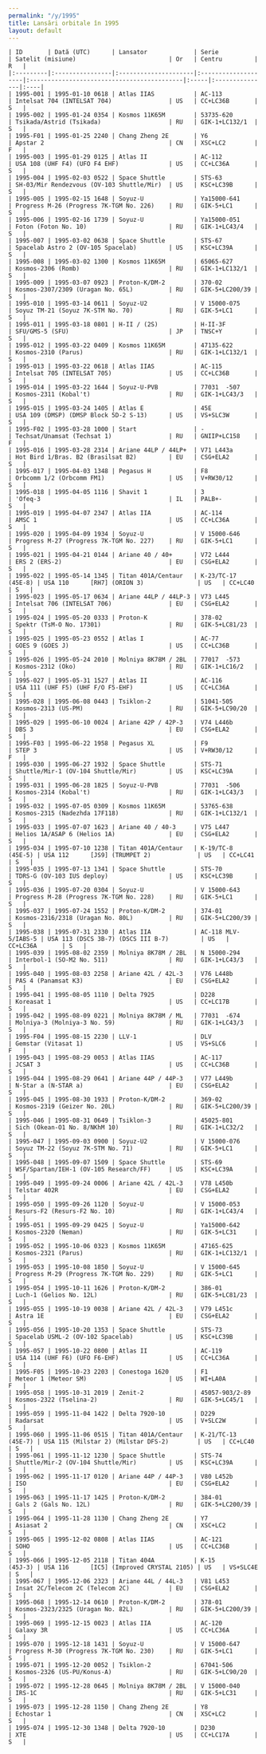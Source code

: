 ```yaml
---
permalink: "/y/1995"
title: Lansări orbitale în 1995
layout: default
---
```


    | ID       | Dată (UTC)      | Lansator             | Serie               | Satelit (misiune)                          | Or   | Centru         | R   |
    |:---------|:----------------|:---------------------|:--------------------|:-------------------------------------------|:-----|:---------------|:----|
    | 1995-001 | 1995-01-10 0618 | Atlas IIAS           | AC-113              | Intelsat 704 (INTELSAT 704)                | US   | CC+LC36B       | S   |
    | 1995-002 | 1995-01-24 0354 | Kosmos 11K65M        | 53735-620           | Tsikada/Astrid (Tsikada)                   | RU   | GIK-1+LC132/1  | S   |
    | 1995-F01 | 1995-01-25 2240 | Chang Zheng 2E       | Y6                  | Apstar 2                                   | CN   | XSC+LC2        | F   |
    | 1995-003 | 1995-01-29 0125 | Atlas II             | AC-112              | USA 108 (UHF F4) (UFO F4 EHF)              | US   | CC+LC36A       | S   |
    | 1995-004 | 1995-02-03 0522 | Space Shuttle        | STS-63              | SH-03/Mir Rendezvous (OV-103 Shuttle/Mir)  | US   | KSC+LC39B      | S   |
    | 1995-005 | 1995-02-15 1648 | Soyuz-U              | Ya15000-641         | Progress M-26 (Progress 7K-TGM No. 226)    | RU   | GIK-5+LC1      | S   |
    | 1995-006 | 1995-02-16 1739 | Soyuz-U              | Ya15000-051         | Foton (Foton No. 10)                       | RU   | GIK-1+LC43/4   | S   |
    | 1995-007 | 1995-03-02 0638 | Space Shuttle        | STS-67              | Spacelab Astro 2 (OV-105 Spacelab)         | US   | KSC+LC39A      | S   |
    | 1995-008 | 1995-03-02 1300 | Kosmos 11K65M        | 65065-627           | Kosmos-2306 (Romb)                         | RU   | GIK-1+LC132/1  | S   |
    | 1995-009 | 1995-03-07 0923 | Proton-K/DM-2        | 370-02              | Kosmos-2307/2309 (Uragan No. 65L)          | RU   | GIK-5+LC200/39 | S   |
    | 1995-010 | 1995-03-14 0611 | Soyuz-U2             | V 15000-075         | Soyuz TM-21 (Soyuz 7K-STM No. 70)          | RU   | GIK-5+LC1      | S   |
    | 1995-011 | 1995-03-18 0801 | H-II / (2S)          | H-II-3F             | SFU/GMS-5 (SFU)                            | JP   | TNSC+Y         | S   |
    | 1995-012 | 1995-03-22 0409 | Kosmos 11K65M        | 47135-622           | Kosmos-2310 (Parus)                        | RU   | GIK-1+LC132/1  | S   |
    | 1995-013 | 1995-03-22 0618 | Atlas IIAS           | AC-115              | Intelsat 705 (INTELSAT 705)                | US   | CC+LC36B       | S   |
    | 1995-014 | 1995-03-22 1644 | Soyuz-U-PVB          | 77031  -507         | Kosmos-2311 (Kobal't)                      | RU   | GIK-1+LC43/3   | S   |
    | 1995-015 | 1995-03-24 1405 | Atlas E              | 45E                 | USA 109 (DMSP) (DMSP Block 5D-2 S-13)      | US   | VS+SLC3W       | S   |
    | 1995-F02 | 1995-03-28 1000 | Start                | -                   | Techsat/Unamsat (Techsat 1)                | RU   | GNIIP+LC158    | F   |
    | 1995-016 | 1995-03-28 2314 | Ariane 44LP / 44LP+  | V71 L443a           | Hot Bird 1/Bras. B2 (Brasilsat B2)         | EU   | CSG+ELA2       | S   |
    | 1995-017 | 1995-04-03 1348 | Pegasus H            | F8                  | Orbcomm 1/2 (Orbcomm FM1)                  | US   | V+RW30/12      | S   |
    | 1995-018 | 1995-04-05 1116 | Shavit 1             | 3                   | 'Ofeq-3                                    | IL   | PALB+-         | S   |
    | 1995-019 | 1995-04-07 2347 | Atlas IIA            | AC-114              | AMSC 1                                     | US   | CC+LC36A       | S   |
    | 1995-020 | 1995-04-09 1934 | Soyuz-U              | V 15000-646         | Progress M-27 (Progress 7K-TGM No. 227)    | RU   | GIK-5+LC1      | S   |
    | 1995-021 | 1995-04-21 0144 | Ariane 40 / 40+      | V72 L444            | ERS 2 (ERS-2)                              | EU   | CSG+ELA2       | S   |
    | 1995-022 | 1995-05-14 1345 | Titan 401A/Centaur   | K-23/TC-17  (45E-8) | USA 110      [RH7] (ORION 3)               | US   | CC+LC40        | S   |
    | 1995-023 | 1995-05-17 0634 | Ariane 44LP / 44LP-3 | V73 L445            | Intelsat 706 (INTELSAT 706)                | EU   | CSG+ELA2       | S   |
    | 1995-024 | 1995-05-20 0333 | Proton-K             | 378-02              | Spektr (TsM-O No. 17301)                   | RU   | GIK-5+LC81/23  | S   |
    | 1995-025 | 1995-05-23 0552 | Atlas I              | AC-77               | GOES 9 (GOES J)                            | US   | CC+LC36B       | S   |
    | 1995-026 | 1995-05-24 2010 | Molniya 8K78M / 2BL  | 77017  -573         | Kosmos-2312 (Oko)                          | RU   | GIK-1+LC16/2   | S   |
    | 1995-027 | 1995-05-31 1527 | Atlas II             | AC-116              | USA 111 (UHF F5) (UHF F/O F5-EHF)          | US   | CC+LC36A       | S   |
    | 1995-028 | 1995-06-08 0443 | Tsiklon-2            | 51041-505           | Kosmos-2313 (US-PM)                        | RU   | GIK-5+LC90/20  | S   |
    | 1995-029 | 1995-06-10 0024 | Ariane 42P / 42P-3   | V74 L446b           | DBS 3                                      | EU   | CSG+ELA2       | S   |
    | 1995-F03 | 1995-06-22 1958 | Pegasus XL           | F9                  | STEP 3                                     | US   | V+RW30/12      | F   |
    | 1995-030 | 1995-06-27 1932 | Space Shuttle        | STS-71              | Shuttle/Mir-1 (OV-104 Shuttle/Mir)         | US   | KSC+LC39A      | S   |
    | 1995-031 | 1995-06-28 1825 | Soyuz-U-PVB          | 77031  -506         | Kosmos-2314 (Kobal't)                      | RU   | GIK-1+LC43/3   | S   |
    | 1995-032 | 1995-07-05 0309 | Kosmos 11K65M        | 53765-638           | Kosmos-2315 (Nadezhda 17F118)              | RU   | GIK-1+LC132/1  | S   |
    | 1995-033 | 1995-07-07 1623 | Ariane 40 / 40-3     | V75 L447            | Helios 1A/ASAP 6 (Helios 1A)               | EU   | CSG+ELA2       | S   |
    | 1995-034 | 1995-07-10 1238 | Titan 401A/Centaur   | K-19/TC-8   (45E-5) | USA 112      [JS9] (TRUMPET 2)             | US   | CC+LC41        | S   |
    | 1995-035 | 1995-07-13 1341 | Space Shuttle        | STS-70              | TDRS-G (OV-103 IUS deploy)                 | US   | KSC+LC39B      | S   |
    | 1995-036 | 1995-07-20 0304 | Soyuz-U              | V 15000-643         | Progress M-28 (Progress 7K-TGM No. 228)    | RU   | GIK-5+LC1      | S   |
    | 1995-037 | 1995-07-24 1552 | Proton-K/DM-2        | 374-01              | Kosmos-2316/2318 (Uragan No. 80L)          | RU   | GIK-5+LC200/39 | S   |
    | 1995-038 | 1995-07-31 2330 | Atlas IIA            | AC-118 MLV-5/IABS-5 | USA 113 (DSCS 3B-7) (DSCS III B-7)         | US   | CC+LC36A       | S   |
    | 1995-039 | 1995-08-02 2359 | Molniya 8K78M / 2BL  | N 15000-294         | Interbol-1 (SO-M2 No. 511)                 | RU   | GIK-1+LC43/3   | S   |
    | 1995-040 | 1995-08-03 2258 | Ariane 42L / 42L-3   | V76 L448b           | PAS 4 (Panamsat K3)                        | EU   | CSG+ELA2       | S   |
    | 1995-041 | 1995-08-05 1110 | Delta 7925           | D228                | Koreasat 1                                 | US   | CC+LC17B       | S   |
    | 1995-042 | 1995-08-09 0221 | Molniya 8K78M / ML   | 77031  -674         | Molniya-3 (Molniya-3 No. 59)               | RU   | GIK-1+LC43/3   | S   |
    | 1995-F04 | 1995-08-15 2230 | LLV-1                | DLV                 | Gemstar (Vitasat 1)                        | US   | VS+SLC6        | F   |
    | 1995-043 | 1995-08-29 0053 | Atlas IIAS           | AC-117              | JCSAT 3                                    | US   | CC+LC36B       | S   |
    | 1995-044 | 1995-08-29 0641 | Ariane 44P / 44P-3   | V77 L449b           | N-Star a (N-STAR a)                        | EU   | CSG+ELA2       | S   |
    | 1995-045 | 1995-08-30 1933 | Proton-K/DM-2        | 369-02              | Kosmos-2319 (Geizer No. 20L)               | RU   | GIK-5+LC200/39 | S   |
    | 1995-046 | 1995-08-31 0649 | Tsiklon-3            | 45025-801           | Sich (Okean-O1 No. 8/NKhM 10)              | RU   | GIK-1+LC32/2   | S   |
    | 1995-047 | 1995-09-03 0900 | Soyuz-U2             | V 15000-076         | Soyuz TM-22 (Soyuz 7K-STM No. 71)          | RU   | GIK-5+LC1      | S   |
    | 1995-048 | 1995-09-07 1509 | Space Shuttle        | STS-69              | WSF/Spartan/IEH-1 (OV-105 Research/FF)     | US   | KSC+LC39A      | S   |
    | 1995-049 | 1995-09-24 0006 | Ariane 42L / 42L-3   | V78 L450b           | Telstar 402R                               | EU   | CSG+ELA2       | S   |
    | 1995-050 | 1995-09-26 1120 | Soyuz-U              | V 15000-053         | Resurs-F2 (Resurs-F2 No. 10)               | RU   | GIK-1+LC43/4   | S   |
    | 1995-051 | 1995-09-29 0425 | Soyuz-U              | Ya15000-642         | Kosmos-2320 (Neman)                        | RU   | GIK-5+LC31     | S   |
    | 1995-052 | 1995-10-06 0323 | Kosmos 11K65M        | 47165-625           | Kosmos-2321 (Parus)                        | RU   | GIK-1+LC132/1  | S   |
    | 1995-053 | 1995-10-08 1850 | Soyuz-U              | V 15000-645         | Progress M-29 (Progress 7K-TGM No. 229)    | RU   | GIK-5+LC1      | S   |
    | 1995-054 | 1995-10-11 1626 | Proton-K/DM-2        | 386-01              | Luch-1 (Gelios No. 12L)                    | RU   | GIK-5+LC81/23  | S   |
    | 1995-055 | 1995-10-19 0038 | Ariane 42L / 42L-3   | V79 L451c           | Astra 1E                                   | EU   | CSG+ELA2       | S   |
    | 1995-056 | 1995-10-20 1353 | Space Shuttle        | STS-73              | Spacelab USML-2 (OV-102 Spacelab)          | US   | KSC+LC39B      | S   |
    | 1995-057 | 1995-10-22 0800 | Atlas II             | AC-119              | USA 114 (UHF F6) (UFO F6-EHF)              | US   | CC+LC36A       | S   |
    | 1995-F05 | 1995-10-23 2203 | Conestoga 1620       | F1                  | Meteor 1 (Meteor SM)                       | US   | WI+LA0A        | F   |
    | 1995-058 | 1995-10-31 2019 | Zenit-2              | 45057-903/2-89      | Kosmos-2322 (Tselina-2)                    | RU   | GIK-5+LC45/1   | S   |
    | 1995-059 | 1995-11-04 1422 | Delta 7920-10        | D229                | Radarsat                                   | US   | V+SLC2W        | S   |
    | 1995-060 | 1995-11-06 0515 | Titan 401A/Centaur   | K-21/TC-13  (45E-7) | USA 115 (Milstar 2) (Milstar DFS-2)        | US   | CC+LC40        | S   |
    | 1995-061 | 1995-11-12 1230 | Space Shuttle        | STS-74              | Shuttle/Mir-2 (OV-104 Shuttle/Mir)         | US   | KSC+LC39A      | S   |
    | 1995-062 | 1995-11-17 0120 | Ariane 44P / 44P-3   | V80 L452b           | ISO                                        | EU   | CSG+ELA2       | S   |
    | 1995-063 | 1995-11-17 1425 | Proton-K/DM-2        | 384-01              | Gals 2 (Gals No. 12L)                      | RU   | GIK-5+LC200/39 | S   |
    | 1995-064 | 1995-11-28 1130 | Chang Zheng 2E       | Y7                  | Asiasat 2                                  | CN   | XSC+LC2        | S   |
    | 1995-065 | 1995-12-02 0808 | Atlas IIAS           | AC-121              | SOHO                                       | US   | CC+LC36B       | S   |
    | 1995-066 | 1995-12-05 2118 | Titan 404A           | K-15        (45J-3) | USA 116      [IC5] (Improved CRYSTAL 2105) | US   | VS+SLC4E       | S   |
    | 1995-067 | 1995-12-06 2323 | Ariane 44L / 44L-3   | V81 L453            | Insat 2C/Telecom 2C (Telecom 2C)           | EU   | CSG+ELA2       | S   |
    | 1995-068 | 1995-12-14 0610 | Proton-K/DM-2        | 378-01              | Kosmos-2323/2325 (Uragan No. 82L)          | RU   | GIK-5+LC200/39 | S   |
    | 1995-069 | 1995-12-15 0023 | Atlas IIA            | AC-120              | Galaxy 3R                                  | US   | CC+LC36A       | S   |
    | 1995-070 | 1995-12-18 1431 | Soyuz-U              | V 15000-647         | Progress M-30 (Progress 7K-TGM No. 230)    | RU   | GIK-5+LC1      | S   |
    | 1995-071 | 1995-12-20 0052 | Tsiklon-2            | 67041-506           | Kosmos-2326 (US-PU/Konus-A)                | RU   | GIK-5+LC90/20  | S   |
    | 1995-072 | 1995-12-28 0645 | Molniya 8K78M / 2BL  | V 15000-040         | IRS-1C                                     | RU   | GIK-5+LC31     | S   |
    | 1995-073 | 1995-12-28 1150 | Chang Zheng 2E       | Y8                  | Echostar 1                                 | CN   | XSC+LC2        | S   |
    | 1995-074 | 1995-12-30 1348 | Delta 7920-10        | D230                | XTE                                        | US   | CC+LC17A       | S   |

